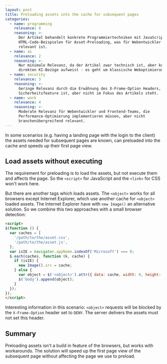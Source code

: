 ```yaml
---
layout: post
title: Preloading assets into the cache for subsequent pages
categories:
  - name: programming
    relevance: 8
    reasoning: >-
      Der Artikel behandelt konkrete Programmiertechniken mit JavaScript und
      HTML-Code-Beispielen für Asset-Preloading, was für Webentwickler sehr
      relevant ist.
  - name: ai
    relevance: 2
    reasoning: >-
      Nur minimale Relevanz, da der Artikel zwar technisch ist, aber keine
      direkten KI-Bezüge aufweist - es geht um klassische Weboptimierung.
  - name: security
    relevance: 3
    reasoning: >-
      Geringe Relevanz durch die Erwähnung des X-Frame-Option Headers, der ein
      Sicherheitsfeature ist, aber nicht im Fokus des Artikels steht.
  - name: work
    relevance: 4
    reasoning: >-
      Moderate Relevanz für Webentwickler und Frontend-Teams, die
      Performance-Optimierung implementieren müssen, aber nicht
      branchenübergreifend relevant.
---
```


In some scenarios (e.g. having a landing page with the login to the client) the assets needed for subsequent pages are known, can preloaded into the cache and speeds up their first page view.

<!--more-->

## Load assets without executing

The requirement for preloading is to load the assets, but not execute them and affects the page. So the `<script>` for JavaScript and the `<link>` for CSS won't work here.

But there are another tags which loads assets. The `<object>` works for all browsers except Internet Explorer, which use another cache for `<object>` loaded assets. The Internet Explorer have with `new Image()` an alternative solution. So we combine this two approaches with a small browser detection:

```html
<script>
$(function () {
  var caches = [
    '/path/to/the/asset.css',
    '/path/to/the/asset.js',
  ];
  var isIE = navigator.appName.indexOf('Microsoft') === 0;
  $.each(caches, function (k, cache) {
    if (isIE) {
      new Image().src = cache;
    } else {
      var object = $('<object>').attr({ data: cache, width: 0, height: 0});
      $('body').append(object);
    }
  });
});
</script>
```

Interesting information in this scenario: `<object>` requests will be blocked by the `X-Frame-Option` header set to `DENY`. The server delivers the assets must not set this header.

## Summary

Preloading assets isn't a build in feature of the browsers, but works with workarounds. The solution will speed up the first page view of the subsequent page without affecting the page we use to preload.

